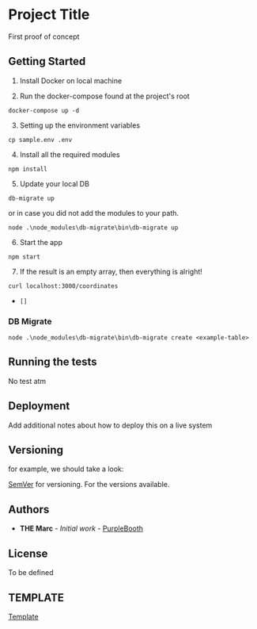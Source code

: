 # Project Title

First proof of concept

## Getting Started

1. Install Docker on local machine

2. Run the docker-compose found at the project's root
```
docker-compose up -d
```

3. Setting up the environment variables
```
cp sample.env .env
```

4.  Install all the required modules
```
npm install
```

5. Update your local DB
```
db-migrate up
```
or in case you did not add the modules to your path.
```
node .\node_modules\db-migrate\bin\db-migrate up
```

6. Start the app
```
npm start
```
7. If the result is an empty array, then everything is alright!
```
curl localhost:3000/coordinates
```
* ```[]```

### DB Migrate


```
node .\node_modules\db-migrate\bin\db-migrate create <example-table>
```

## Running the tests

No test atm

## Deployment

Add additional notes about how to deploy this on a live system

## Versioning

for example, we should take a look:

 [SemVer](http://semver.org/) for versioning. For the versions available.

## Authors

* **THE Marc** - *Initial work* - [PurpleBooth](https://github.com/PurpleBooth)

## License

To be defined

## TEMPLATE

[Template](https://gist.github.com/PurpleBooth/109311bb0361f32d87a2#file-readme-template-md)

